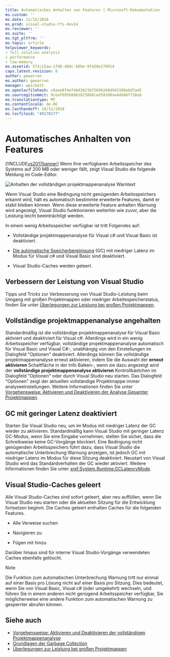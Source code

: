 ```yaml
---
title: Automatisches Anhalten von Features | Microsoft-Dokumentation
ms.custom: ''
ms.date: 11/15/2016
ms.prod: visual-studio-tfs-dev14
ms.reviewer: ''
ms.suite: ''
ms.tgt_pltfrm: ''
ms.topic: article
helpviewer_keywords:
- full solution analysis
- performance
- low-memory
ms.assetid: 572c15aa-1fd0-468c-b6be-9fa50e170914
caps.latest.revision: 8
author: gewarren
ms.author: gewarren
manager: wpickett
ms.openlocfilehash: c8aee8f4ef46d3621bf569b260d943180abd7ad5
ms.sourcegitcommit: 9ceaf69568d61023868ced59108ae4dd46f720ab
ms.translationtype: MT
ms.contentlocale: de-DE
ms.lasthandoff: 10/12/2018
ms.locfileid: "49178177"
---
```

# <a name="automatic-feature-suspension"></a>Automatisches Anhalten von Features
[!INCLUDE[vs2017banner](../includes/vs2017banner.md)]
Wenn Ihre verfügbaren Arbeitsspeicher des Systems auf 200 MB oder weniger fällt, zeigt Visual Studio die folgende Meldung im Code-Editor.

 ![Anhalten der vollständigen projektmappenanalyse Warntext](../code-quality/media/fsa-alert.png "FSA_Alert")

 Wenn Visual Studio eine Bedingung nicht genügenden Arbeitsspeichers erkannt wird, hält es automatisch bestimmte erweiterte Features, damit er stabil bleiben können. Wenn diese erweiterte Feature anhalten Warnung wird angezeigt, Visual Studio funktionieren weiterhin wie zuvor, aber die Leistung leicht beeinträchtigt werden.

 In einem wenig Arbeitsspeicher verfügbar ist tritt Folgendes auf:

-   Vollständige projektmappenanalyse für Visual c# und Visual Basic ist deaktiviert.

-   [Die automatische Speicherbereinigung](http://msdn.microsoft.com/library/22b6cb97-0c80-4eeb-a2cf-5ed7655e37f9) (GC) mit niedriger Latenz im Modus für Visual c# und Visual Basic sind deaktiviert.

-   Visual Studio-Caches werden geleert.

## <a name="improve-visual-studio-performance"></a>Verbessern der Leistung von Visual Studio
 Tipps und Tricks zur Verbesserung von Visual Studio-Leistung beim Umgang mit großen Projektmappen oder niedriger Arbeitsspeicherstatus, finden Sie unter [Überlegungen zur Leistung bei großen Projektmappen](https://github.com/dotnet/roslyn/wiki/Performance-considerations-for-large-solutions).

## <a name="full-solution-analysis-suspended"></a>Vollständige projektmappenanalyse angehalten
 Standardmäßig ist die vollständige projektmappenanalyse für Visual Basic aktiviert und deaktiviert für Visual c#. Allerdings wird in ein wenig Arbeitsspeicher verfügbar, vollständige projektmappenanalyse automatisch für Visual Basic und Visual C#-, unabhängig von den Einstellungen im Dialogfeld "Optionen" deaktiviert. Allerdings können Sie vollständige projektmappenanalyse erneut aktivieren, indem Sie die Auswahl der **erneut aktivieren** Schaltfläche in der Info Balken-, wenn sie dazu angezeigt wird der **vollständige projektmappenanalyse aktivieren** Kontrollkästchen im Dialogfeld "Optionen" oder durch Visual Studio neu starten. Das Dialogfeld "Optionen" zeigt der aktuellen vollständige Projektmappe immer analyseeinstellungen. Weitere Informationen finden Sie unter [Vorgehensweise: Aktivieren und Deaktivieren der Analyse Gesamter Projektmappen](../code-quality/how-to-enable-and-disable-full-solution-analysis-for-managed-code.md).

## <a name="gc-low-latency-disabled"></a>GC mit geringer Latenz deaktiviert
 Starten Sie Visual Studio neu, um im Modus mit niedriger Latenz der GC wieder zu aktivieren.  Standardmäßig kann Visual Studio mit geringer Latenz GC-Modus, wenn Sie eine Eingabe vornehmen, stellen Sie sicher, dass die Schreibweise keine GC-Vorgänge blockiert. Eine Bedingung nicht genügenden Arbeitsspeichers führt dazu, dass Visual Studio die automatische Unterbrechung Warnung anzeigen, ist jedoch GC mit niedriger Latenz im Modus für diese Sitzung deaktiviert. Neustart von Visual Studio wird das Standardverhalten der GC wieder aktiviert. Weitere Informationen finden Sie unter <xref:System.Runtime.GCLatencyMode>.

## <a name="visual-studio-caches-flushed"></a>Visual Studio-Caches geleert

Alle Visual Studio-Caches sind sofort geleert, aber neu auffüllen, wenn Sie Visual Studio neu starten oder die aktuellen Sitzung für die Entwicklung fortsetzen beginnt. Die Caches geleert enthalten Caches für die folgenden Features.

-   Alle Verweise suchen

-   Navigieren zu

-   Fügen mit hinzu

Darüber hinaus sind für interne Visual Studio-Vorgänge verwendeten Caches ebenfalls gelöscht.

> [!NOTE]
> Die Funktion zum automatischen Unterbrechung Warnung tritt nur einmal auf einer Basis pro Lösung nicht auf einer Basis pro Sitzung. Dies bedeutet, wenn Sie von Visual Basic, Visual c# (oder umgekehrt) wechseln, und führen Sie in einem anderen nicht genügend Arbeitsspeicher verfügbar, Sie möglicherweise eine andere Funktion zum automatischen Warnung zu gesperrter abrufen können.

## <a name="see-also"></a>Siehe auch

- [Vorgehensweise: Aktivieren und Deaktivieren der vollständigen Projektmappenanalyse](../code-quality/how-to-enable-and-disable-full-solution-analysis-for-managed-code.md)
- [Grundlagen der Garbage Collection](http://msdn.microsoft.com/library/67c5a20d-1be1-4ea7-8a9a-92b0b08658d2)
- [Überlegungen zur Leistung bei großen Projektmappen](https://github.com/dotnet/roslyn/wiki/Performance-considerations-for-large-solutions)